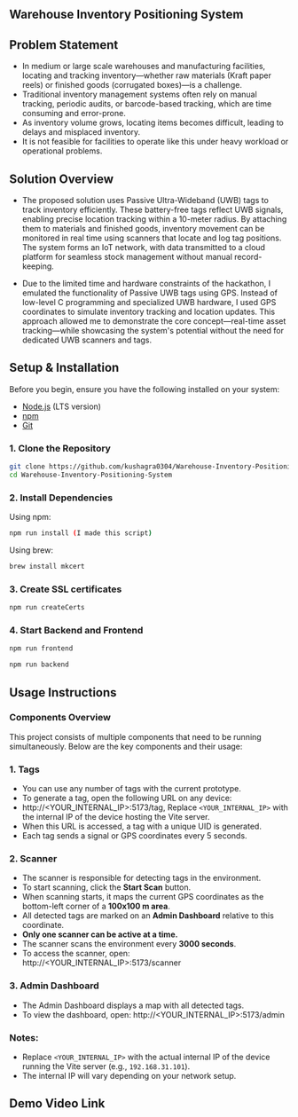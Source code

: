 ## Warehouse Inventory Positioning System

## Problem Statement

- In medium or large scale warehouses and manufacturing facilities, locating and tracking inventory—whether raw materials (Kraft paper reels) or finished goods (corrugated boxes)—is a challenge.
- Traditional inventory management systems often rely on manual tracking, periodic audits, or barcode-based tracking, which are time consuming and error-prone.
- As inventory volume grows, locating items becomes difficult, leading to delays and misplaced inventory.
- It is not feasible for facilities to operate like this under heavy workload or operational problems.

## Solution Overview

- The proposed solution uses Passive Ultra-Wideband (UWB) tags to track inventory efficiently. These battery-free tags reflect UWB signals, enabling precise location tracking within a 10-meter radius. By attaching them to materials and finished goods, inventory movement can be monitored in real time using scanners that locate and log tag positions. The system forms an IoT network, with data transmitted to a cloud platform for seamless stock management without manual record-keeping.

- Due to the limited time and hardware constraints of the hackathon, I emulated the functionality of Passive UWB tags using GPS. Instead of low-level C programming and specialized UWB hardware, I used GPS coordinates to simulate inventory tracking and location updates. This approach allowed me to demonstrate the core concept—real-time asset tracking—while showcasing the system's potential without the need for dedicated UWB scanners and tags.

## Setup & Installation
Before you begin, ensure you have the following installed on your system:

- [Node.js](https://nodejs.org/) (LTS version)
- [npm](https://www.npmjs.com/)
- [Git](https://git-scm.com/)

### 1. Clone the Repository
```sh
git clone https://github.com/kushagra0304/Warehouse-Inventory-Positioning-System
cd Warehouse-Inventory-Positioning-System
```

### 2. Install Dependencies
Using npm:
```sh
npm run install (I made this script)
```

Using brew:
```sh
brew install mkcert 
```

### 3. Create SSL certificates
```sh
npm run createCerts
```

### 4. Start Backend and Frontend
```sh
npm run frontend
```
```sh
npm run backend
```

## Usage Instructions

### Components Overview

This project consists of multiple components that need to be running simultaneously. Below are the key components and their usage:

### 1. Tags
- You can use any number of tags with the current prototype.
- To generate a tag, open the following URL on any device:
- http://<YOUR_INTERNAL_IP>:5173/tag, Replace `<YOUR_INTERNAL_IP>` with the internal IP of the device hosting the Vite server.
- When this URL is accessed, a tag with a unique UID is generated.
- Each tag sends a signal or GPS coordinates every 5 seconds.

### 2. Scanner
- The scanner is responsible for detecting tags in the environment.
- To start scanning, click the **Start Scan** button.
- When scanning starts, it maps the current GPS coordinates as the bottom-left corner of a **100x100 m area**.
- All detected tags are marked on an **Admin Dashboard** relative to this coordinate.
- **Only one scanner can be active at a time.**
- The scanner scans the environment every **3000 seconds**.
- To access the scanner, open:
http://<YOUR_INTERNAL_IP>:5173/scanner

### 3. Admin Dashboard
- The Admin Dashboard displays a map with all detected tags.
- To view the dashboard, open:
http://<YOUR_INTERNAL_IP>:5173/admin

### Notes:
- Replace `<YOUR_INTERNAL_IP>` with the actual internal IP of the device running the Vite server (e.g., `192.168.31.101`).
- The internal IP will vary depending on your network setup.

## Demo Video Link 